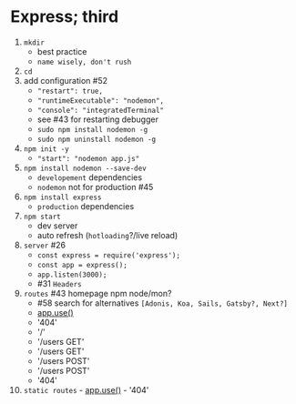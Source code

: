 # Express; third

1. `mkdir`
   - best practice
   - `name wisely, don't rush`
2. `cd`
3. add configuration #52
   - `"restart": true,`
   - `"runtimeExecutable": "nodemon",`
   - `"console": "integratedTerminal"`
   - see #43 for restarting debugger
   - `sudo npm install nodemon -g`
   - `sudo npm uninstall nodemon -g`
4. `npm init -y`
   - `"start": "nodemon app.js"`
5. `npm install nodemon --save-dev`
   - `developement` dependencies
   - `nodemon` not for production #45
6. `npm install express`
   - `production` dependencies
7. `npm start`
   - dev server
   - auto refresh (`hotloading`?/live reload)
8. `server` #26
   - `const express = require('express');`
   - `const app = express();`
   - `app.listen(3000);`
   - #31 `Headers`
9. `routes` #43 homepage npm node/mon?
   - #58 search for alternatives `[Adonis, Koa, Sails, Gatsby?, Next?]`
   - [app.use()](https://expressjs.com/en/4x/api.html#app.use 'app.use("/users", (req,res, next)=>{
console.log("middleWare")
next()
})')
   - '404'
   - '/'
   - '/users GET'
   - '/users GET'
   - '/users POST'
   - '/users POST'
   - '404'
10. `static routes` - [app.use()](https://expressjs.com/en/4x/api.html#app.use 'app.use("/users", (req,res, next)=>{
console.log("middleWare")
next()
})') - '404'
